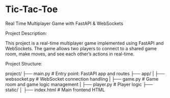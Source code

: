 # Tic-Tac-Toe
Real Time Multiplayer Game with FastAPI & WebSockets  

Project Description:

This project is a real-time multiplayer game implemented using FastAPI and WebSockets. 
The game allows two players to connect to a shared game room, make moves, and see each other’s actions in real-time. 

Project Structure:

project/
├── main.py                      # Entry point: FastAPI app and routes
├── app/
|    ├── websocket.py            # WebSocket connection handling
|    ├── game.py                 # Game room and game logic management
|    ├── player.py               # Player logic
├── static/
│   ├── index.html               # Main frontend HTML

